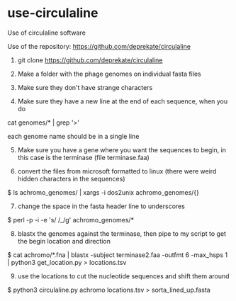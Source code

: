 # use-circulaline
Use of circulaline software

Use of the repository: https://github.com/deprekate/circulaline


1. git clone https://github.com/deprekate/circulaline

2. Make a folder with the phage genomes on individual fasta files

3. Make sure they don't have strange characters

4. Make sure they have a new line at the end of each sequence, when you do 

cat genomes/* | grep '>' 

each genome name should be in a single line

5. Make sure you have a gene where you want the sequences to begin, in this case is the terminase (file terminase.faa)

6. convert the files from microsoft formatted to linux (there were weird hidden characters in the sequences)

$ ls achromo_genomes/ | xargs -i dos2unix achromo_genomes/{}

7. change the space in the fasta header line to underscores

$ perl -p -i -e 's/ /_/g' achromo_genomes/*

8. blastx the genomes against the terminase, then pipe to my script to get the begin location and direction

$ cat achromo/*.fna | blastx -subject terminase2.faa -outfmt 6 -max_hsps 1 | python3 get_location.py > locations.tsv

9. use the locations to cut the nucleotide sequences and shift them around

$ python3 circulaline.py achromo locations.tsv > sorta_lined_up.fasta 

